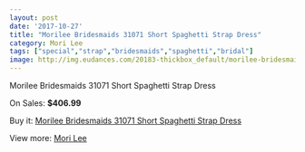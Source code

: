 ```yaml
---
layout: post
date: '2017-10-27'
title: "Morilee Bridesmaids 31071 Short Spaghetti Strap Dress"
category: Mori Lee
tags: ["special","strap","bridesmaids","spaghetti","bridal"]
image: http://img.eudances.com/20183-thickbox_default/morilee-bridesmaids-31071-short-spaghetti-strap-dress.jpg
---
```

Morilee Bridesmaids 31071 Short Spaghetti Strap Dress

On Sales: **$406.99**
<a href="https://www.eudances.com/en/mori-lee/6046-morilee-bridesmaids-31071-short-spaghetti-strap-dress.html"><amp-img layout="responsive" width="600" height="600" src="//img.eudances.com/20183-thickbox_default/morilee-bridesmaids-31071-short-spaghetti-strap-dress.jpg" alt="Morilee Bridesmaids 31071 Short Spaghetti Strap Dress 0" /></a>
<a href="https://www.eudances.com/en/mori-lee/6046-morilee-bridesmaids-31071-short-spaghetti-strap-dress.html"><amp-img layout="responsive" width="600" height="600" src="//img.eudances.com/20185-thickbox_default/morilee-bridesmaids-31071-short-spaghetti-strap-dress.jpg" alt="Morilee Bridesmaids 31071 Short Spaghetti Strap Dress 1" /></a>
<a href="https://www.eudances.com/en/mori-lee/6046-morilee-bridesmaids-31071-short-spaghetti-strap-dress.html"><amp-img layout="responsive" width="600" height="600" src="//img.eudances.com/20184-thickbox_default/morilee-bridesmaids-31071-short-spaghetti-strap-dress.jpg" alt="Morilee Bridesmaids 31071 Short Spaghetti Strap Dress 2" /></a>

Buy it: [Morilee Bridesmaids 31071 Short Spaghetti Strap Dress](https://www.eudances.com/en/mori-lee/6046-morilee-bridesmaids-31071-short-spaghetti-strap-dress.html "Morilee Bridesmaids 31071 Short Spaghetti Strap Dress")

View more: [Mori Lee](https://www.eudances.com/en/65-mori-lee "Mori Lee")